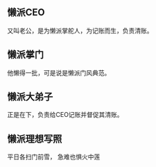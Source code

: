 ## 懒派CEO
又叫老公，是为懒派掌舵人，为记账而生，负责清账。

## 懒派掌门
他懒得一批，可是说是懒派门风典范。

## 懒派大弟子
正是在下，负责给CEO记账并督促其清账。

## 懒派理想写照
平日各扫门前雪，
急难也惧火中莲